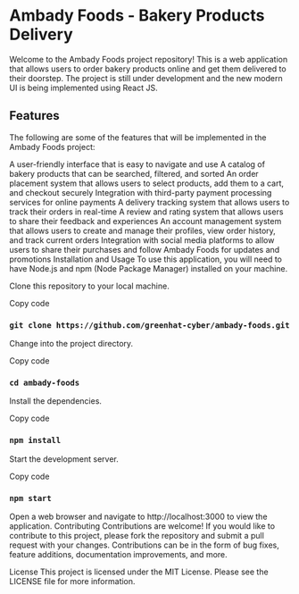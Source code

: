 # Ambady Foods - Bakery Products Delivery

Welcome to the Ambady Foods project repository! This is a web application that allows users to order bakery products online and get them delivered to their doorstep. The project is still under development and the new modern UI is being implemented using React JS.

## Features
The following are some of the features that will be implemented in the Ambady Foods project:

A user-friendly interface that is easy to navigate and use
A catalog of bakery products that can be searched, filtered, and sorted
An order placement system that allows users to select products, add them to a cart, and checkout securely
Integration with third-party payment processing services for online payments
A delivery tracking system that allows users to track their orders in real-time
A review and rating system that allows users to share their feedback and experiences
An account management system that allows users to create and manage their profiles, view order history, and track current orders
Integration with social media platforms to allow users to share their purchases and follow Ambady Foods for updates and promotions
Installation and Usage
To use this application, you will need to have Node.js and npm (Node Package Manager) installed on your machine.

Clone this repository to your local machine.

Copy code
### `git clone https://github.com/greenhat-cyber/ambady-foods.git`

Change into the project directory.

Copy code
### `cd ambady-foods`

Install the dependencies.

Copy code
### `npm install`

Start the development server.

Copy code
### `npm start`

Open a web browser and navigate to http://localhost:3000 to view the application.
Contributing
Contributions are welcome! If you would like to contribute to this project, please fork the repository and submit a pull request with your changes. Contributions can be in the form of bug fixes, feature additions, documentation improvements, and more.

License
This project is licensed under the MIT License. Please see the LICENSE file for more information.




